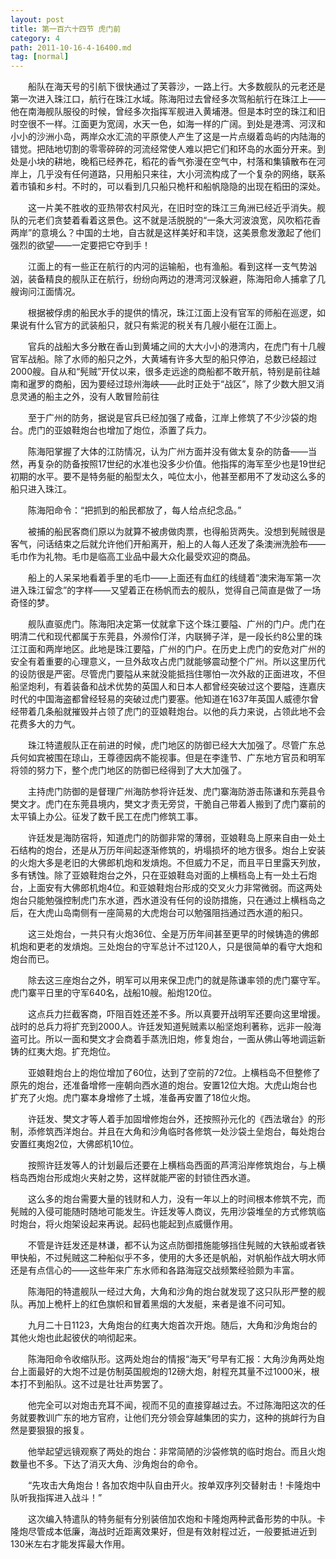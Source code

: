 ```yaml
---
layout: post
title: 第一百六十四节 虎门前
category: 4
path: 2011-10-16-4-16400.md
tag: [normal]
---
```


　　船队在海天号的引航下很快通过了芙蓉沙，一路上行。大多数舰队的元老还是第一次进入珠江口，航行在珠江水域。陈海阳过去曾经多次驾船航行在珠江上——他在南海舰队服役的时候，曾经多次指挥军舰进入黄埔港。但是本时空的珠江和旧时空很不一样。江面更为宽阔，水天一色，如海一样的广阔。到处是港湾、河汊和小小的沙洲小岛，两岸众水汇流的平原使人产生了这是一片点缀着岛屿的内陆海的错觉。把陆地切割的零零碎碎的河流经常使人难以把它们和环岛的水面分开来。到处是小块的耕地，晚稻已经养花，稻花的香气弥漫在空气中，村落和集镇散布在河岸上，几乎没有任何道路，只用船只来往，大小河流构成了一个复杂的网络，联系着市镇和乡村。不时的，可以看到几只船只桅杆和船帆隐隐的出现在稻田的深处。

　　这一片美不胜收的亚热带农村风光，在旧时空的珠江三角洲已经近乎消失。舰队的元老们贪婪着看着这景色。这不就是活脱脱的“一条大河波浪宽，风吹稻花香两岸”的意境么？中国的土地，自古就是这样美好和丰饶，这美景愈发激起了他们强烈的欲望——一定要把它夺到手！

　　江面上的有一些正在航行的内河的运输船，也有渔船。看到这样一支气势汹汹，装备精良的舰队正在航行，纷纷向两边的港湾河汊躲避，陈海阳命人捕拿了几艘询问江面情况。

　　根据被俘虏的船民水手的提供的情况，珠江江面上没有官军的师船在巡逻，如果说有什么官方的武装船只，就只有紫泥的税关有几艘小艇在江面上。

　　官兵的战船大多分散在香山到黄埔之间的大大小小的港湾内，在虎门有十几艘官军战船。除了水师的船只之外，大黄埔有许多大型的船只停泊，总数已经超过2000艘。自从和“髡贼”开仗以来，很多走远途的商船都不敢开航，特别是前往越南和暹罗的商船，因为要经过琼州海峡——此时正处于“战区”，除了少数大胆又消息灵通的船主之外，没有人敢冒险前往

　　至于广州的防务，据说是官兵已经加强了戒备，江岸上修筑了不少沙袋的炮台。虎门的亚娘鞋炮台也增加了炮位，添置了兵力。

　　陈海阳掌握了大体的江防情况，认为广州方面并没有做太复杂的防备——当然，再复杂的防备按照17世纪的水准也没多少价值。他指挥的海军至少也是19世纪初期的水平。要不是特务艇的船型太久，吨位太小，他甚至都用不了发动这么多的船只进入珠江。

　　陈海阳命令：“把抓到的船民都放了，每人给点纪念品。”

　　被捕的船民客商们原以为就算不被虏做肉票，也得船货两失。没想到髡贼很是客气，问话结束之后就允许他们开船离开，船上的人每人还发了条澳洲洗脸布——毛巾作为礼物。毛巾是临高工业品中最大众化最受欢迎的商品。

　　船上的人呆呆地看着手里的毛巾——上面还有血红的线缝着“澳宋海军第一次进入珠江留念”的字样——又望着正在杨帆而去的舰队，觉得自己简直是做了一场奇怪的梦。

　　舰队直驱虎门。陈海阳决定第一仗就拿下这个珠江要隘、广州的门户。虎门在明清二代和现代都属于东莞县，外濒伶仃洋，内联狮子洋，是一段长约8公里的珠江江面和两岸地区。此地是珠江要隘，广州的门户。在历史上虎门的安危对广州的安全有着重要的心理意义，一旦外敌攻占虎门就能够震动整个广州。所以这里历代的设防很是严密。尽管虎门要隘从来就没能抵挡住哪怕一次外敌的正面进攻，不但船坚炮利，有着装备和战术优势的英国人和日本人都曾经突破过这个要隘，连嘉庆时代的中国海盗都曾经轻易的突破过虎门要塞。他知道在1637年英国人威德尔曾经带着几条船就摧毁并占领了虎门的亚娘鞋炮台。以他的兵力来说，占领此地不会花费多大的力气。

　　珠江特遣舰队正在前进的时候，虎门地区的防御已经大大加强了。尽管广东总兵何如宾被围在琼山，王尊德因病不能视事。但是在李逢节、广东地方官员和明军将领的努力下，整个虎门地区的防御已经得到了大大加强了。

　　主持虎门防御的是督理广州海防参将许廷发、虎门寨海防游击陈谦和东莞县令樊文才。虎门在东莞县境内，樊文才责无旁贷，干脆自己带着人搬到了虎门寨前的太平镇上办公。征发了数千民工在虎门修筑工事。

　　许廷发是海防宿将，知道虎门的防御非常的薄弱，亚娘鞋岛上原来自由一处土石结构的炮台，还是从万历年间起逐渐修筑的，坍塌损坏的地方很多。炮台上安装的火炮大多是老旧的大佛郎机炮和发熕炮。不但威力不足，而且平日里露天列放，多有锈蚀。除了亚娘鞋炮台之外，只在亚娘鞋岛对面的上横档岛上有一处土石炮台，上面安有大佛郎机炮4位。和亚娘鞋炮台形成的交叉火力非常微弱。而这两处炮台只能勉强控制虎门东水道，西水道没有任何的设防措施，只在通过上横档岛之后，在大虎山岛南侧有一座简易的大虎炮台可以勉强阻挡通过西水道的船只。

　　这三处炮台，一共只有火炮36位、全是万历年间甚至更早的时候铸造的佛郎机炮和更老的发熕炮。三处炮台的守军总计不过120人，只是很简单的看守大炮和炮台而已。

　　除去这三座炮台之外，明军可以用来保卫虎门的就是陈谦率领的虎门寨守军。虎门寨平日里的守军640名，战船10艘。船炮120位。

　　这点兵力拦截客商，吓阻百姓还差不多。所以真要开战明军还要向这里增援。战时的总兵力将扩充到2000人。许廷发知道髡贼素以船坚炮利著称，远非一般海盗可比。所以一面和樊文才会商着手蒸洗旧炮，修复炮台，一面从佛山等地调运新铸的红夷大炮。扩充炮位。

　　亚娘鞋炮台上的炮位增加了60位，达到了空前的72位。上横档岛不但整修了原先的炮台，还准备增修一座朝向西水道的炮台。安置12位大炮。大虎山炮台也扩充了火炮。虎门寨本身增修了土城，准备再安置了18位火炮。

　　许廷发、樊文才等人着手加固增修炮台外，还按照孙元化的《西法墩台》的形制，添修筑西洋炮台。并且在大角和沙角临时各修筑一处沙袋土垒炮台，每处炮台安置红夷炮2位，大佛郎机10位。

　　按照许廷发等人的计划最后还要在上横档岛西面的芦湾沿岸修筑炮台，与上横档岛西炮台形成炮火夹射之势，这样就能严密的封锁住西水道。

　　这么多的炮台需要大量的钱财和人力，没有一年以上的时间根本修筑不完，而髡贼的入侵可能随时随地可能发生。许廷发等人商议，先用沙袋堆垒的方式修筑临时炮台，将火炮架设起来再说。起码也能起到点威慑作用。

　　不管是许廷发还是林谦，都不认为这点防御措施能够挡住髡贼的大铁船或者铁甲快船，不过髡贼这二种船似乎不多，使用的大多还是帆船，对帆船作战大明水师还是有点信心的——这些年来广东水师和各路海寇交战频繁经验颇为丰富。

　　陈海阳的特遣舰队一经过大角，大角和沙角的炮台就发现了这只队形严整的舰队。再加上桅杆上的红色旗帜和冒着黑烟的大发艇，来者是谁不问可知。

　　九月二十日1123，大角炮台的红夷大炮首次开炮。随后，大角和沙角炮台的其他火炮也此起彼伏的响彻起来。

　　陈海阳命令收缩队形。这两处炮台的情报“海天”号早有汇报：大角沙角两处炮台上面最好的大炮不过是仿制英国舰炮的12磅大炮，射程充其量不过1000米，根本打不到船队。这不过是壮壮声势罢了。

　　他完全可以对炮击充耳不闻，视而不见的直接穿越过去。不过陈海阳这次的任务就要教训广东的地方官府，让他们充分领会穿越集团的实力，这种的挑衅行为自然是要狠狠的报复。

　　他举起望远镜观察了两处的炮台：非常简陋的沙袋修筑的临时炮台。而且火炮数量也不多。下达了消灭大角、沙角炮台的命令。

　　“先攻击大角炮台！各加农炮中队自由开火。按单双序列交替射击！卡隆炮中队听我指挥进入战斗！”

　　这次编入特遣队的特务艇有分别装倍加农炮和卡隆炮两种武备形势的中队。卡隆炮尽管成本低廉，海战时近距离效果好，但是有效射程过近，一般要抵进近到130米左右才能发挥最大作用。
